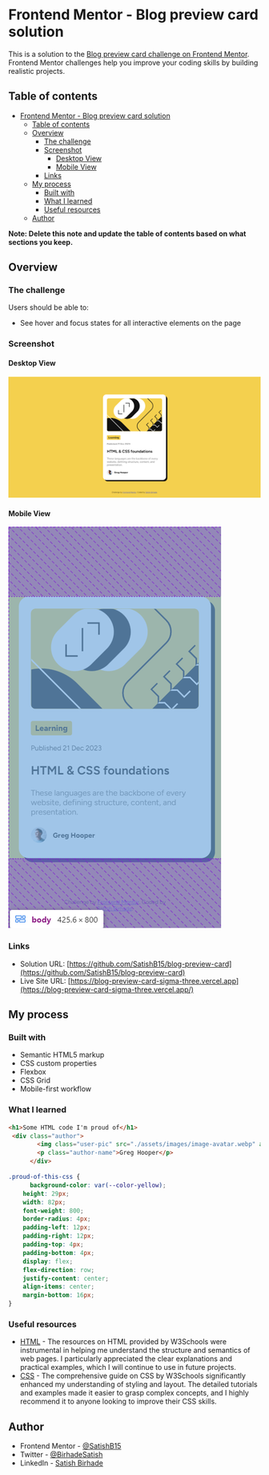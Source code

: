 # Frontend Mentor - Blog preview card solution

This is a solution to the [Blog preview card challenge on Frontend Mentor](https://www.frontendmentor.io/challenges/blog-preview-card-ckPaj01IcS). Frontend Mentor challenges help you improve your coding skills by building realistic projects. 

## Table of contents

- [Frontend Mentor - Blog preview card solution](#frontend-mentor---blog-preview-card-solution)
  - [Table of contents](#table-of-contents)
  - [Overview](#overview)
    - [The challenge](#the-challenge)
    - [Screenshot](#screenshot)
      - [Desktop View](#desktop-view)
      - [Mobile View](#mobile-view)
    - [Links](#links)
  - [My process](#my-process)
    - [Built with](#built-with)
    - [What I learned](#what-i-learned)
    - [Useful resources](#useful-resources)
  - [Author](#author)

**Note: Delete this note and update the table of contents based on what sections you keep.**

## Overview

### The challenge

Users should be able to:

- See hover and focus states for all interactive elements on the page

### Screenshot

#### Desktop View
![](./screenshot-desktop.png)

#### Mobile View
![](./screenshot-mobile.png)

### Links

- Solution URL: [https://github.com/SatishB15/blog-preview-card](https://github.com/SatishB15/blog-preview-card)
- Live Site URL: [https://blog-preview-card-sigma-three.vercel.app](https://blog-preview-card-sigma-three.vercel.app/)

## My process

### Built with

- Semantic HTML5 markup
- CSS custom properties
- Flexbox
- CSS Grid
- Mobile-first workflow

### What I learned

```html
<h1>Some HTML code I'm proud of</h1>
 <div class="author">
        <img class="user-pic" src="./assets/images/image-avatar.webp" alt="Greg Hooper's avatar">
        <p class="author-name">Greg Hooper</p>
      </div>
```
```css
.proud-of-this-css {
      background-color: var(--color-yellow);
    height: 29px;
    width: 82px;
    font-weight: 800;
    border-radius: 4px;
    padding-left: 12px;
    padding-right: 12px;
    padding-top: 4px;
    padding-bottom: 4px;
    display: flex;
    flex-direction: row;
    justify-content: center;
    align-items: center;
    margin-bottom: 16px;
}
```

### Useful resources

- [HTML](https://www.w3schools.com/html/) - The resources on HTML provided by W3Schools were instrumental in helping me understand the structure and semantics of web pages. I particularly appreciated the clear explanations and practical examples, which I will continue to use in future projects.
- [CSS](https://www.w3schools.com/css/) - The comprehensive guide on CSS by W3Schools significantly enhanced my understanding of styling and layout. The detailed tutorials and examples made it easier to grasp complex concepts, and I highly recommend it to anyone looking to improve their CSS skills.

## Author

- Frontend Mentor - [@SatishB15](https://www.frontendmentor.io/profile/SatishB15)
- Twitter - [@BirhadeSatish](https://x.com/BirhadeSatish)
- LinkedIn - [Satish Birhade](www.linkedin.com/in/satish-birhade)
